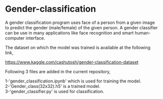 # Gender-classification
A gender classification program uses face of a person from a given image to predict the gender (male/female) of the given person. A gender classifier can be use in many applications like face recognition and smart human-computer interface.

The dataset on which the model was trained is available at the following link,

https://www.kaggle.com/cashutosh/gender-classification-dataset

Following 3 files are added in the current repository,

 1-'gender_classification.ipynb' which is used for training the model.<br>
 2-'Gender_class(32x32).h5' is a trained model.<br> 
 3-'gender_classifier.py' is used for classification.<br>
